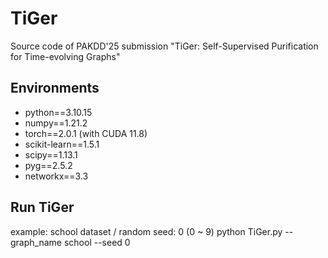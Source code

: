 # TiGer
Source code of PAKDD'25 submission
"TiGer: Self-Supervised Purification for Time-evolving Graphs"


## Environments
- python==3.10.15
- numpy==1.21.2
- torch==2.0.1 (with CUDA 11.8)
- scikit-learn==1.5.1
- scipy==1.13.1
- pyg==2.5.2
- networkx==3.3

## Run TiGer
example: school dataset / random seed: 0 (0 ~ 9)
python TiGer.py --graph_name school --seed 0
